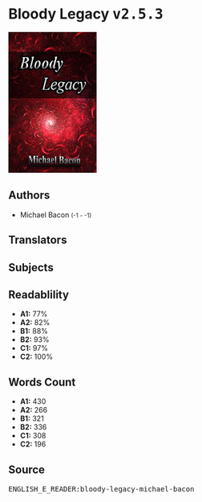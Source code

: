 # Bloody Legacy <kbd>v2.5.3</kbd>

![](./cover.medium.jpg "")

## Authors


 - Michael Bacon <small>(-1 - -1)</small>

## Translators



## Subjects



## Readablility


 - **A1:** 77%
 - **A2:** 82%
 - **B1:** 88%
 - **B2:** 93%
 - **C1:** 97%
 - **C2:** 100%

## Words Count


 - **A1:** 430
 - **A2:** 266
 - **B1:** 321
 - **B2:** 336
 - **C1:** 308
 - **C2:** 196

## Source


<kbd>ENGLISH_E_READER:bloody-legacy-michael-bacon</kbd>
